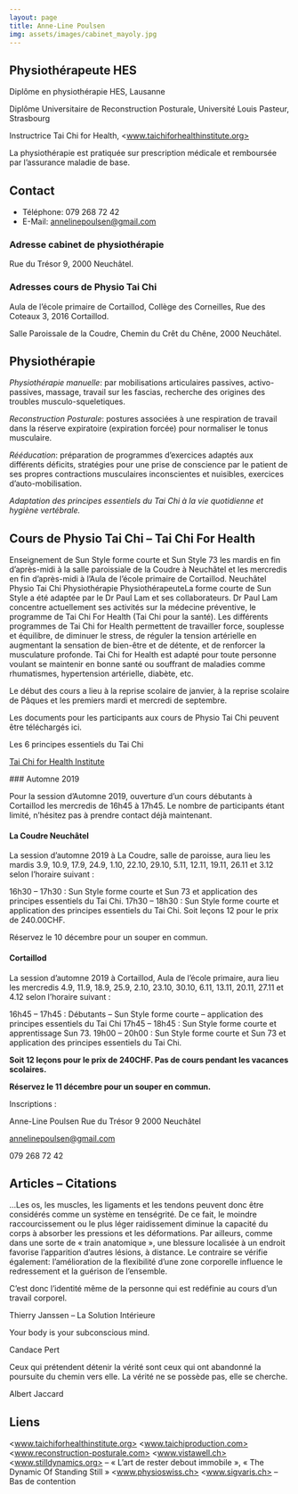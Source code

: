 ```yaml
---
layout: page
title: Anne-Line Poulsen
img: assets/images/cabinet_mayoly.jpg
---
```


## Physiothérapeute HES

Diplôme en physiothérapie HES, Lausanne

Diplôme Universitaire de Reconstruction Posturale, Université Louis Pasteur, Strasbourg

Instructrice Tai Chi for Health, <www.taichiforhealthinstitute.org>

La physiothérapie est pratiquée sur prescription médicale et remboursée par l’assurance maladie de base.

## Contact

* Téléphone: 079 268 72 42
* E-Mail: annelinepoulsen@gmail.com

### Adresse cabinet de physiothérapie

Rue du Trésor 9, 2000 Neuchâtel.

### Adresses cours de Physio Tai Chi

Aula de l’école primaire de Cortaillod, Collège des Corneilles, Rue des Coteaux 3, 2016 Cortaillod.

Salle Paroissale de la Coudre, Chemin du Crêt du Chêne, 2000 Neuchâtel.

## Physiothérapie

*Physiothérapie manuelle*: par mobilisations articulaires passives, activo-passives, massage, travail sur les fascias, recherche des origines des troubles musculo-squeletiques.

*Reconstruction Posturale*: postures associées à une respiration de travail dans la réserve expiratoire (expiration forcée) pour normaliser le tonus musculaire.

*Rééducation*: préparation de programmes d’exercices adaptés aux différents déficits, stratégies pour une prise de conscience par le patient de ses propres contractions musculaires inconscientes et nuisibles, exercices d’auto-mobilisation.

*Adaptation des principes essentiels du Tai Chi à la vie quotidienne et hygiène vertébrale.*

## Cours de Physio Tai Chi – Tai Chi For Health

Enseignement de Sun Style forme courte et Sun Style 73 les mardis en fin d’après-midi à la salle paroissiale de la Coudre à Neuchâtel et les mercredis en fin d’après-midi à l’Aula de l’école primaire de Cortaillod.
Neuchâtel Physio Tai Chi Physiothérapie PhysiothérapeuteLa forme courte de Sun Style a été adaptée par le Dr Paul Lam et ses collaborateurs. Dr Paul Lam concentre actuellement ses activités sur la médecine préventive, le programme de Tai Chi For Health (Tai Chi pour la santé). Les différents programmes de Tai Chi for Health permettent de travailler force, souplesse et équilibre, de diminuer le stress, de réguler la tension artérielle en augmentant la sensation de bien-être et de détente, et de renforcer la musculature profonde. Tai Chi for Health est adapté pour toute personne voulant se maintenir en bonne santé ou souffrant de maladies comme rhumatismes, hypertension artérielle, diabète, etc.

Le début des cours a lieu à la reprise scolaire de janvier, à la reprise scolaire de Pâques et les premiers mardi et mercredi de septembre.

Les documents pour les participants aux cours de Physio Tai Chi peuvent être téléchargés ici.

Les 6 principes essentiels du Tai Chi

[Tai Chi for Health Institute](https://taichiforhealthinstitute.org/instructors/instructor/?instructor_id=8289)

### Automne 2019

Pour la session d’Automne 2019, ouverture d’un cours débutants à Cortaillod les mercredis de 16h45 à 17h45. Le nombre de participants étant limité, n’hésitez pas à prendre contact déjà maintenant.

#### La Coudre Neuchâtel

La session d’automne 2019 à La Coudre, salle de paroisse, aura lieu les mardis 3.9, 10.9, 17.9, 24.9, 1.10, 22.10, 29.10, 5.11, 12.11, 19.11, 26.11 et 3.12 selon l’horaire suivant :

16h30 – 17h30 : Sun Style forme courte et Sun 73 et application des principes essentiels du Tai Chi.
17h30 – 18h30 : Sun Style forme courte et application des principes essentiels du Tai Chi.
Soit leçons 12 pour le prix de 240.00CHF.

Réservez le 10 décembre pour un souper en commun.

#### Cortaillod

La session d’automne 2019 à Cortaillod, Aula de l’école primaire, aura lieu les mercredis 4.9, 11.9, 18.9, 25.9, 2.10, 23.10, 30.10, 6.11, 13.11, 20.11, 27.11 et 4.12 selon l’horaire suivant :

16h45 – 17h45 : Débutants – Sun Style forme courte – application des principes essentiels du Tai Chi
17h45 – 18h45 : Sun Style forme courte et apprentissage Sun 73.
19h00 – 20h00 : Sun Style forme courte et Sun 73 et application des principes essentiels du Tai Chi.

__Soit 12 leçons pour le prix de 240CHF. Pas de cours pendant les vacances scolaires.__

__Réservez le 11 décembre pour un souper en commun.__

Inscriptions :

Anne-Line Poulsen
Rue du Trésor 9
2000 Neuchâtel

annelinepoulsen@gmail.com

079 268 72 42

## Articles – Citations

…Les os, les muscles, les ligaments et les tendons peuvent donc être considérés comme un système en tenségrité. De ce fait, le moindre raccourcissement ou le plus léger raidissement diminue la capacité du corps à absorber les pressions et les déformations. Par ailleurs, comme dans une sorte de « train anatomique », une blessure localisée à un endroit favorise l’apparition d’autres lésions, à distance. Le contraire se vérifie également: l’amélioration de la flexibilité d’une zone corporelle influence le redressement et la guérison de l’ensemble.

C’est donc l’identité même de la personne qui est redéfinie au cours d’un travail corporel.

Thierry Janssen – La Solution Intérieure

Your body is your subconscious mind.

Candace Pert

Ceux qui prétendent détenir la vérité sont ceux qui ont abandonné la poursuite du chemin vers elle. La vérité ne se possède pas, elle se cherche.

Albert Jaccard

## Liens

<www.taichiforhealthinstitute.org>
<www.taichiproduction.com>
<www.reconstruction-posturale.com>
<www.vistawell.ch>
<www.stilldynamics.org> – « L’art de rester debout immobile », « The Dynamic Of Standing Still »
<www.physioswiss.ch>
<www.sigvaris.ch> – Bas de contention
